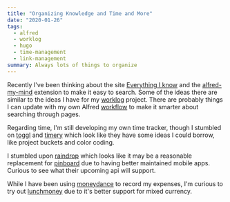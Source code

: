 ```yaml
---
title: "Organizing Knowledge and Time and More"
date: "2020-01-26"
tags:
  - alfred
  - worklog
  - hugo
  - time-management
  - link-management
summary: Always lots of things to organize
---
```


Recently I've been thinking about the site [Everything I know] and the [alfred-my-mind] extension to make it easy to search. Some of the ideas there are similar to the ideas I have for my [worklog] project. There are probably things I can update with my own Alfred [workflow] to make it smarter about searching through pages.

Regarding time, I'm still developing my own time tracker, though I stumbled on [toggl] and [timery] which look like they have some ideas I could borrow, like project buckets and color coding.

I stumbled upon [raindrop] which looks like it may be a reasonable replacement for [pinboard] due to having better maintained mobile apps. Curious to see what their upcoming api will support.

While I have been using [moneydance] to record my expenses, I'm curious to try out [lunchmoney] due to it's better support for mixed currency.

[everything i know]: https://wiki.nikitavoloboev.xyz/
[alfred-my-mind]: https://github.com/nikitavoloboev/alfred-my-mind
[worklog]: /tags/worklog
[workflow]: https://github.com/kfdm/alfred-worklog
[toggl]: https://toggl.com/
[timery]: https://timeryapp.com/
[raindrop]: https://raindrop.io/
[pinboard]: https://pinboard.in
[lunchmoney]: https://lunchmoney.app/
[moneydance]: https://moneydance.com/
